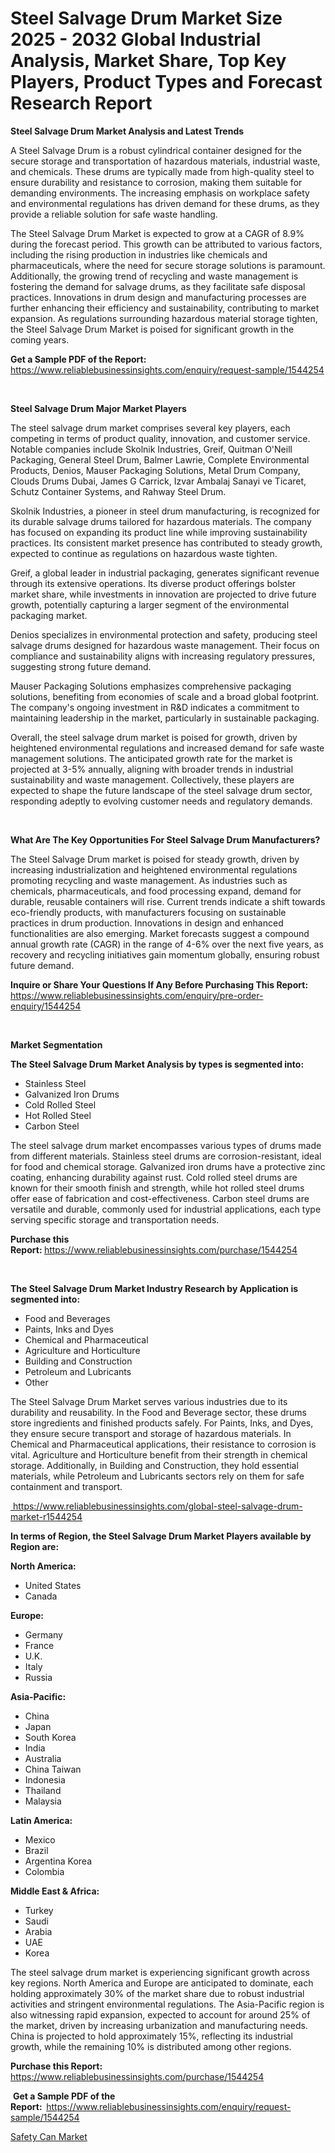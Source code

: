 <p><h1>Steel Salvage Drum Market Size 2025 - 2032 Global Industrial Analysis, Market Share, Top Key Players, Product Types and Forecast Research Report</h1></p><p><strong>Steel Salvage Drum Market Analysis and Latest Trends</strong></p>
<p><p>A Steel Salvage Drum is a robust cylindrical container designed for the secure storage and transportation of hazardous materials, industrial waste, and chemicals. These drums are typically made from high-quality steel to ensure durability and resistance to corrosion, making them suitable for demanding environments. The increasing emphasis on workplace safety and environmental regulations has driven demand for these drums, as they provide a reliable solution for safe waste handling.</p><p>The Steel Salvage Drum Market is expected to grow at a CAGR of 8.9% during the forecast period. This growth can be attributed to various factors, including the rising production in industries like chemicals and pharmaceuticals, where the need for secure storage solutions is paramount. Additionally, the growing trend of recycling and waste management is fostering the demand for salvage drums, as they facilitate safe disposal practices. Innovations in drum design and manufacturing processes are further enhancing their efficiency and sustainability, contributing to market expansion. As regulations surrounding hazardous material storage tighten, the Steel Salvage Drum Market is poised for significant growth in the coming years.</p></p>
<p><strong>Get a Sample PDF of the Report:&nbsp;</strong> <a href="https://www.reliablebusinessinsights.com/enquiry/request-sample/1544254?utm_campaign=3321&utm_medium=2&utm_source=Github&utm_content=ia&utm_term=08042025&utm_id=steel-salvage-drum">https://www.reliablebusinessinsights.com/enquiry/request-sample/1544254</a></p>
<p>&nbsp;</p>
<p><strong>Steel Salvage Drum Major Market Players</strong></p>
<p><p>The steel salvage drum market comprises several key players, each competing in terms of product quality, innovation, and customer service. Notable companies include Skolnik Industries, Greif, Quitman O'Neill Packaging, General Steel Drum, Balmer Lawrie, Complete Environmental Products, Denios, Mauser Packaging Solutions, Metal Drum Company, Clouds Drums Dubai, James G Carrick, Izvar Ambalaj Sanayi ve Ticaret, Schutz Container Systems, and Rahway Steel Drum.</p><p>Skolnik Industries, a pioneer in steel drum manufacturing, is recognized for its durable salvage drums tailored for hazardous materials. The company has focused on expanding its product line while improving sustainability practices. Its consistent market presence has contributed to steady growth, expected to continue as regulations on hazardous waste tighten.</p><p>Greif, a global leader in industrial packaging, generates significant revenue through its extensive operations. Its diverse product offerings bolster market share, while investments in innovation are projected to drive future growth, potentially capturing a larger segment of the environmental packaging market.</p><p>Denios specializes in environmental protection and safety, producing steel salvage drums designed for hazardous waste management. Their focus on compliance and sustainability aligns with increasing regulatory pressures, suggesting strong future demand.</p><p>Mauser Packaging Solutions emphasizes comprehensive packaging solutions, benefiting from economies of scale and a broad global footprint. The company's ongoing investment in R&D indicates a commitment to maintaining leadership in the market, particularly in sustainable packaging.</p><p>Overall, the steel salvage drum market is poised for growth, driven by heightened environmental regulations and increased demand for safe waste management solutions. The anticipated growth rate for the market is projected at 3-5% annually, aligning with broader trends in industrial sustainability and waste management. Collectively, these players are expected to shape the future landscape of the steel salvage drum sector, responding adeptly to evolving customer needs and regulatory demands.</p></p>
<p>&nbsp;</p>
<p><strong>What Are The Key Opportunities For Steel Salvage Drum Manufacturers?</strong></p>
<p><p>The Steel Salvage Drum market is poised for steady growth, driven by increasing industrialization and heightened environmental regulations promoting recycling and waste management. As industries such as chemicals, pharmaceuticals, and food processing expand, demand for durable, reusable containers will rise. Current trends indicate a shift towards eco-friendly products, with manufacturers focusing on sustainable practices in drum production. Innovations in design and enhanced functionalities are also emerging. Market forecasts suggest a compound annual growth rate (CAGR) in the range of 4-6% over the next five years, as recovery and recycling initiatives gain momentum globally, ensuring robust future demand.</p></p>
<p><strong>Inquire or Share Your Questions If Any Before Purchasing This Report:</strong> <a href="https://www.reliablebusinessinsights.com/enquiry/pre-order-enquiry/1544254?utm_campaign=3321&utm_medium=2&utm_source=Github&utm_content=ia&utm_term=08042025&utm_id=steel-salvage-drum">https://www.reliablebusinessinsights.com/enquiry/pre-order-enquiry/1544254</a></p>
<p>&nbsp;</p>
<p><strong>Market Segmentation</strong></p>
<p><strong>The Steel Salvage Drum Market Analysis by types is segmented into:</strong></p>
<p><ul><li>Stainless Steel</li><li>Galvanized Iron Drums</li><li>Cold Rolled Steel</li><li>Hot Rolled Steel</li><li>Carbon Steel</li></ul></p>
<p><p>The steel salvage drum market encompasses various types of drums made from different materials. Stainless steel drums are corrosion-resistant, ideal for food and chemical storage. Galvanized iron drums have a protective zinc coating, enhancing durability against rust. Cold rolled steel drums are known for their smooth finish and strength, while hot rolled steel drums offer ease of fabrication and cost-effectiveness. Carbon steel drums are versatile and durable, commonly used for industrial applications, each type serving specific storage and transportation needs.</p></p>
<p><strong>Purchase this Report:&nbsp;</strong><a href="https://www.reliablebusinessinsights.com/purchase/1544254?utm_campaign=3321&utm_medium=2&utm_source=Github&utm_content=ia&utm_term=08042025&utm_id=steel-salvage-drum">https://www.reliablebusinessinsights.com/purchase/1544254</a></p>
<p>&nbsp;</p>
<p><strong>The Steel Salvage Drum Market Industry Research by Application is segmented into:</strong></p>
<p><ul><li>Food and Beverages</li><li>Paints, Inks and Dyes</li><li>Chemical and Pharmaceutical</li><li>Agriculture and Horticulture</li><li>Building and Construction</li><li>Petroleum and Lubricants</li><li>Other</li></ul></p>
<p><p>The Steel Salvage Drum Market serves various industries due to its durability and reusability. In the Food and Beverage sector, these drums store ingredients and finished products safely. For Paints, Inks, and Dyes, they ensure secure transport and storage of hazardous materials. In Chemical and Pharmaceutical applications, their resistance to corrosion is vital. Agriculture and Horticulture benefit from their strength in chemical storage. Additionally, in Building and Construction, they hold essential materials, while Petroleum and Lubricants sectors rely on them for safe containment and transport.</p></p>
<p><a href="https://www.reliablebusinessinsights.com/global-steel-salvage-drum-market-r1544254?utm_campaign=3321&utm_medium=2&utm_source=Github&utm_content=ia&utm_term=08042025&utm_id=steel-salvage-drum">&nbsp;https://www.reliablebusinessinsights.com/global-steel-salvage-drum-market-r1544254</a></p>
<p><strong>In terms of Region, the Steel Salvage Drum Market Players available by Region are:</strong></p>
<p>
    <p> <strong> North America: </strong>
        <ul>
            <li>United States</li>
            <li>Canada</li>
        </ul>
        </p> 
    <p> <strong> Europe: </strong>
        <ul>
            <li>Germany</li>
            <li>France</li>
            <li>U.K.</li>
            <li>Italy</li>
            <li>Russia</li>
        </ul>
        </p> 
    <p> <strong> Asia-Pacific: </strong>
        <ul>
            <li>China</li>
            <li>Japan</li>
            <li>South Korea</li>
            <li>India</li>
            <li>Australia</li>
            <li>China Taiwan</li>
            <li>Indonesia</li>
            <li>Thailand</li>
            <li>Malaysia</li>
        </ul>
        </p> 
    <p> <strong> Latin America: </strong>
        <ul>
            <li>Mexico</li>
            <li>Brazil</li>
            <li>Argentina Korea</li>
            <li>Colombia</li>
        </ul>
        </p> 
    <p> <strong> Middle East & Africa: </strong>
        <ul>
            <li>Turkey</li>
            <li>Saudi</li>
            <li>Arabia</li>
            <li>UAE</li>
            <li>Korea</li>
        </ul>
    </p>
    </p>
<p><p>The steel salvage drum market is experiencing significant growth across key regions. North America and Europe are anticipated to dominate, each holding approximately 30% of the market share due to robust industrial activities and stringent environmental regulations. The Asia-Pacific region is also witnessing rapid expansion, expected to account for around 25% of the market, driven by increasing urbanization and manufacturing needs. China is projected to hold approximately 15%, reflecting its industrial growth, while the remaining 10% is distributed among other regions.</p></p>
<p><strong>Purchase this Report: </strong><a href="https://www.reliablebusinessinsights.com/purchase/1544254?utm_campaign=3321&utm_medium=2&utm_source=Github&utm_content=ia&utm_term=08042025&utm_id=steel-salvage-drum">https://www.reliablebusinessinsights.com/purchase/1544254</a></p>
<p>&nbsp;<strong>Get a Sample PDF of the Report:&nbsp;&nbsp;</strong><a href="https://www.reliablebusinessinsights.com/enquiry/request-sample/1544254?utm_campaign=3321&utm_medium=2&utm_source=Github&utm_content=ia&utm_term=08042025&utm_id=steel-salvage-drum">https://www.reliablebusinessinsights.com/enquiry/request-sample/1544254</a></p>
<p><strong></strong></p>
<p><p><a href="https://github.com/giulyankela/Market-Research-Report-List-1/blob/main/safety-can-market.md?utm_campaign=3321&utm_medium=2&utm_source=Github&utm_content=ia&utm_term=08042025&utm_id=steel-salvage-drum">Safety Can Market</a></p></p>
